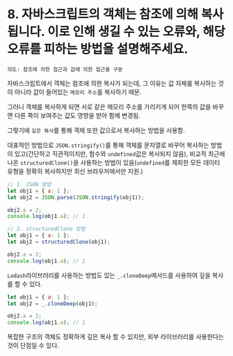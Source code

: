 # 8. 자바스크립트의 객체는 참조에 의해 복사됩니다. 이로 인해 생길 수 있는 오류와, 해당 오류를 피하는 방법을 설명해주세요.

`의도: 참조에 의한 접근과 값에 의한 접근을 구분`

자바스크립트에서 객체는 참조에 의한 복사가 되는데,
그 이유는 값 자체를 복사하는 것이 아니라 값이 들어있는 `메모리 주소`를 복사하기 때문.

그러니 객체를 복사하게 되면 서로 같은 메모리 주소를 가리키게 되어 한쪽의 값을 바꾸면
다른 쪽이 보여주는 값도 영향을 받아 함께 변경됨.

그렇기에 `깊은 복사`를 통해 객체 또한 값으로서 복사하는 방법을 사용함.

대표적인 방법으로 `JSON.stringify()`를 통해 객체를 문자열로 바꾸어 복사하는 방법이 있고(간단하고 직관적이지만, 함수와 `undefined`값은 복사되지 않음),
비교적 최근에 나온 `structuredClone()`을 사용하는 방법이 있음(`undefined`를 제회한 모든 데이터 유형을 정확히 복사하지만 최신 브라우저에서만 지원.)

```jsx
// 1. JSON 방법
let obj1 = { a: 1 };
let obj2 = JSON.parse(JSON.stringify(obj1));

obj2.a = 2;
console.log(obj1.a); // 1

// 2. structuredClone 방법
let obj1 = { a: 1 };
let obj2 = structuredClone(obj1);

obj2.a = 2;
console.log(obj1.a); // 1
```

`Lodash`라이브러리를 사용하는 방법도 있는 `_.cloneDeep`메서드를 사용하여 깊을 복사를 할 수 있다.

```jsx
let obj1 = { a: 1 };
let obj2 = _.cloneDeep(obj1);

obj2.a = 2;
console.log(obj1.a); // 1
```

복잡한 구조의 객체도 정확하게 깊은 복사 할 수 있지만, 외부 라이브러리를 사용한다는 것이 단점일 수 있다.
